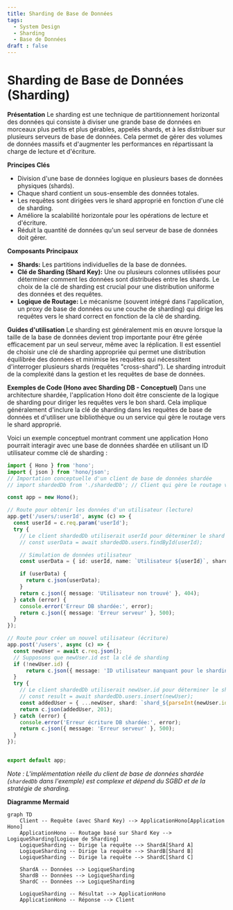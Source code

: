 ```yaml
---
title: Sharding de Base de Données
tags:
  - System Design
  - Sharding
  - Base de Données
draft : false
---
```


# Sharding de Base de Données (Sharding)

**Présentation**
Le sharding est une technique de partitionnement horizontal des données qui consiste à diviser une grande base de données en morceaux plus petits et plus gérables, appelés shards, et à les distribuer sur plusieurs serveurs de base de données. Cela permet de gérer des volumes de données massifs et d'augmenter les performances en répartissant la charge de lecture et d'écriture.

**Principes Clés**
- Division d'une base de données logique en plusieurs bases de données physiques (shards).
- Chaque shard contient un sous-ensemble des données totales.
- Les requêtes sont dirigées vers le shard approprié en fonction d'une clé de sharding.
- Améliore la scalabilité horizontale pour les opérations de lecture et d'écriture.
- Réduit la quantité de données qu'un seul serveur de base de données doit gérer.

**Composants Principaux**
- **Shards:** Les partitions individuelles de la base de données.
- **Clé de Sharding (Shard Key):** Une ou plusieurs colonnes utilisées pour déterminer comment les données sont distribuées entre les shards. Le choix de la clé de sharding est crucial pour une distribution uniforme des données et des requêtes.
- **Logique de Routage:** Le mécanisme (souvent intégré dans l'application, un proxy de base de données ou une couche de sharding) qui dirige les requêtes vers le shard correct en fonction de la clé de sharding.

**Guides d'utilisation**
Le sharding est généralement mis en œuvre lorsque la taille de la base de données devient trop importante pour être gérée efficacement par un seul serveur, même avec la réplication. Il est essentiel de choisir une clé de sharding appropriée qui permet une distribution équilibrée des données et minimise les requêtes qui nécessitent d'interroger plusieurs shards (requêtes "cross-shard"). Le sharding introduit de la complexité dans la gestion et les requêtes de base de données.

**Exemples de Code (Hono avec Sharding DB - Conceptuel)**
Dans une architecture shardée, l'application Hono doit être consciente de la logique de sharding pour diriger les requêtes vers le bon shard. Cela implique généralement d'inclure la clé de sharding dans les requêtes de base de données et d'utiliser une bibliothèque ou un service qui gère le routage vers le shard approprié.

Voici un exemple conceptuel montrant comment une application Hono pourrait interagir avec une base de données shardée en utilisant un ID utilisateur comme clé de sharding :

```typescript
import { Hono } from 'hono';
import { json } from 'hono/json';
// Importation conceptuelle d'un client de base de données shardée
// import shardedDb from './shardedDb'; // Client qui gère le routage vers les shards

const app = new Hono();

// Route pour obtenir les données d'un utilisateur (lecture)
app.get('/users/:userId', async (c) => {
  const userId = c.req.param('userId');
  try {
    // Le client shardedDb utiliserait userId pour déterminer le shard
    // const userData = await shardedDb.users.findById(userId);

    // Simulation de données utilisateur
    const userData = { id: userId, name: `Utilisateur ${userId}`, shard: `shard_${parseInt(userId) % 4}` }; // Simulation avec 4 shards

    if (userData) {
      return c.json(userData);
    }
    return c.json({ message: 'Utilisateur non trouvé' }, 404);
  } catch (error) {
    console.error('Erreur DB shardée:', error);
    return c.json({ message: 'Erreur serveur' }, 500);
  }
});

// Route pour créer un nouvel utilisateur (écriture)
app.post('/users', async (c) => {
  const newUser = await c.req.json();
  // Supposons que newUser.id est la clé de sharding
  if (!newUser.id) {
      return c.json({ message: 'ID utilisateur manquant pour le sharding' }, 400);
  }
  try {
    // Le client shardedDb utiliserait newUser.id pour déterminer le shard
    // const result = await shardedDb.users.insert(newUser);
    const addedUser = { ...newUser, shard: `shard_${parseInt(newUser.id) % 4}` }; // Simulation
    return c.json(addedUser, 201);
  } catch (error) {
    console.error('Erreur écriture DB shardée:', error);
    return c.json({ message: 'Erreur serveur' }, 500);
  }
});


export default app;
```
*Note : L'implémentation réelle du client de base de données shardée (`shardedDb` dans l'exemple) est complexe et dépend du SGBD et de la stratégie de sharding.*

**Diagramme Mermaid**
```mermaid
graph TD
    Client -- Requête (avec Shard Key) --> ApplicationHono[Application Hono]
    ApplicationHono -- Routage basé sur Shard Key --> LogiqueSharding[Logique de Sharding]
    LogiqueSharding -- Dirige la requête --> ShardA[Shard A]
    LogiqueSharding -- Dirige la requête --> ShardB[Shard B]
    LogiqueSharding -- Dirige la requête --> ShardC[Shard C]

    ShardA -- Données --> LogiqueSharding
    ShardB -- Données --> LogiqueSharding
    ShardC -- Données --> LogiqueSharding

    LogiqueSharding -- Résultat --> ApplicationHono
    ApplicationHono -- Réponse --> Client